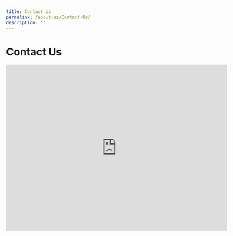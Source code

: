 ```yaml
---
title: Contact Us
permalink: /about-us/Contact-Us/
description: ""
---
```

Contact Us
==========

<iframe loading="lazy" allowfullscreen="" style="border:0;" height="450" width="600" src="https://www.google.com/maps/embed?pb=!1m14!1m8!1m3!1d15954.924144130633!2d103.847796!3d1.33765!3m2!1i1024!2i768!4f13.1!3m3!1m2!1s0x31da1768f95a87a7%3A0x22e1d3f25dab8af!2sKheng%20Cheng%20School%20(KCS)!5e0!3m2!1sen!2sus!4v1676099617060!5m2!1sen!2sus"></iframe>